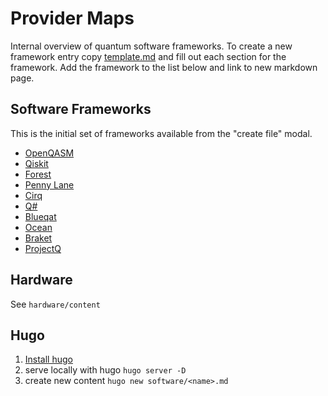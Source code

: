 # Provider Maps

Internal overview of quantum software frameworks. To create a new framework entry copy [template.md](template.md) and fill out each section for the framework. Add the framework to the list below and link to new markdown page.

## Software Frameworks

This is the initial set of frameworks available from the "create file" modal. 

- [OpenQASM](content/software/qasm.md)
- [Qiskit](content/software/qiskit.md)
- [Forest](content/software/forest.md)
- [Penny Lane](content/software/penny-lane.md)
- [Cirq](content/software/cirq.md)
- [Q#](content/software/qsharp.md)
- [Blueqat](content/software/blueqat.md)
- [Ocean](content/software/ocean.md)
- [Braket](content/software/braket.md)
- [ProjectQ](content/software/projectq.md)

## Hardware

See `hardware/content`

## Hugo

1. [Install hugo](https://gohugo.io/getting-started/)
1. serve locally with hugo `hugo server -D`
1. create new content `hugo new software/<name>.md`

